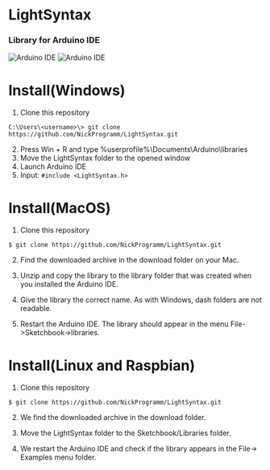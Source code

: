 # LightSyntax
### Library for Arduino IDE

![Arduino IDE](https://NickProgramm.github.io/LightSyntax/arduno.svg)
![Arduino IDE](https://NickProgramm.github.io/LightSyntax/c++.svg)

# Install(Windows)
1. Clone this repository
```
C:\Users\<username>\> git clone https://github.com/NickProgramm/LightSyntax.git
```
2. Press Win + R and type %userprofile%\Documents\Arduino\libraries
3. Move the LightSyntax folder to the opened window
4. Launch Arduino IDE
5. Input: ```#include <LightSyntax.h>```

# Install(MacOS)

1. Clone this repository
```
$ git clone https://github.com/NickProgramm/LightSyntax.git
```
2. Find the downloaded archive in the download folder on your Mac.

3. Unzip and copy the library to the library folder that was created when you installed the Arduino IDE.

4. Give the library the correct name. As with Windows, dash folders are not readable.

5. Restart the Arduino IDE. The library should appear in the menu File->Sketchbook->libraries.

# Install(Linux and Raspbian)

1. Clone this repository
```
$ git clone https://github.com/NickProgramm/LightSyntax.git
```
2. We find the downloaded archive in the download folder.

3. Move the LightSyntax folder to the Sketchbook/Libraries folder.

4. We restart the Arduino IDE and check if the library appears in the File-> Examples menu folder.
